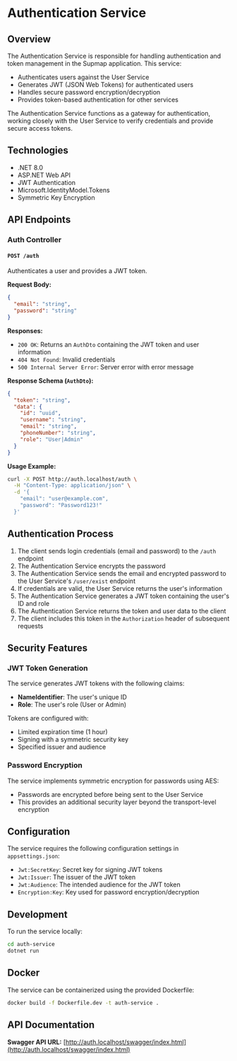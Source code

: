 # Authentication Service

## Overview

The Authentication Service is responsible for handling authentication and token management in the Supmap application. This service:

- Authenticates users against the User Service
- Generates JWT (JSON Web Tokens) for authenticated users
- Handles secure password encryption/decryption
- Provides token-based authentication for other services

The Authentication Service functions as a gateway for authentication, working closely with the User Service to verify credentials and provide secure access tokens.

## Technologies

- .NET 8.0
- ASP.NET Web API
- JWT Authentication
- Microsoft.IdentityModel.Tokens
- Symmetric Key Encryption

## API Endpoints

### Auth Controller

#### `POST /auth`

Authenticates a user and provides a JWT token.

**Request Body:**

```json
{
  "email": "string",
  "password": "string"
}
```

**Responses:**

- `200 OK`: Returns an `AuthDto` containing the JWT token and user information
- `404 Not Found`: Invalid credentials
- `500 Internal Server Error`: Server error with error message

**Response Schema (`AuthDto`):**

```json
{
  "token": "string",
  "data": {
    "id": "uuid",
    "username": "string",
    "email": "string",
    "phoneNumber": "string",
    "role": "User|Admin"
  }
}
```

**Usage Example:**

```bash
curl -X POST http://auth.localhost/auth \
  -H "Content-Type: application/json" \
  -d '{
    "email": "user@example.com",
    "password": "Password123!"
  }'
```

## Authentication Process

1. The client sends login credentials (email and password) to the `/auth` endpoint
2. The Authentication Service encrypts the password
3. The Authentication Service sends the email and encrypted password to the User Service's `/user/exist` endpoint
4. If credentials are valid, the User Service returns the user's information
5. The Authentication Service generates a JWT token containing the user's ID and role
6. The Authentication Service returns the token and user data to the client
7. The client includes this token in the `Authorization` header of subsequent requests

## Security Features

### JWT Token Generation

The service generates JWT tokens with the following claims:

- **NameIdentifier**: The user's unique ID
- **Role**: The user's role (User or Admin)

Tokens are configured with:

- Limited expiration time (1 hour)
- Signing with a symmetric security key
- Specified issuer and audience

### Password Encryption

The service implements symmetric encryption for passwords using AES:

- Passwords are encrypted before being sent to the User Service
- This provides an additional security layer beyond the transport-level encryption

## Configuration

The service requires the following configuration settings in `appsettings.json`:

- `Jwt:SecretKey`: Secret key for signing JWT tokens
- `Jwt:Issuer`: The issuer of the JWT token
- `Jwt:Audience`: The intended audience for the JWT token
- `Encryption:Key`: Key used for password encryption/decryption

## Development

To run the service locally:

```bash
cd auth-service
dotnet run
```

## Docker

The service can be containerized using the provided Dockerfile:

```bash
docker build -f Dockerfile.dev -t auth-service .
```

## API Documentation

**Swagger API URL:** [http://auth.localhost/swagger/index.html](http://auth.localhost/swagger/index.html)
